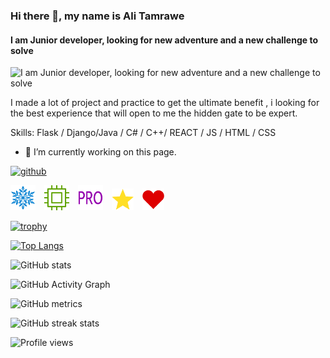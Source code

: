 ### Hi there 👋, my name is Ali Tamrawe
#### I am Junior developer, looking for new adventure and a new challenge to solve  
![I am Junior developer, looking for new adventure and a new challenge to solve  ]([ali.github.io/index.html](https://alihtamrawe.github.io/index.html))

I made a lot of project and practice to get the ultimate benefit , i looking for the best experience that will open to me the hidden gate to be expert.  

Skills: Flask / Django/Java / C# / C++/ REACT / JS / HTML / CSS

- 🔭 I’m currently working on this page. 


[<img src='https://cdn.jsdelivr.net/npm/simple-icons@3.0.1/icons/github.svg' alt='github' height='40'>](https://github.com/AlihTamrawe)  

<a href='https://archiveprogram.github.com/'><img src='https://raw.githubusercontent.com/acervenky/animated-github-badges/master/assets/acbadge.gif' width='40' height='40'></a> <a href='https://docs.github.com/en/developers'><img src='https://raw.githubusercontent.com/acervenky/animated-github-badges/master/assets/devbadge.gif' width='40' height='40'></a> <a href='https://github.com/pricing'><img src='https://raw.githubusercontent.com/acervenky/animated-github-badges/master/assets/pro.gif' width='40' height='40'></a> <a href='https://stars.github.com/'><img src='https://raw.githubusercontent.com/acervenky/animated-github-badges/master/assets/starbadge.gif' width='35' height='35'></a> <a href='https://docs.github.com/en/github/supporting-the-open-source-community-with-github-sponsors'><img src='https://raw.githubusercontent.com/acervenky/animated-github-badges/master/assets/sponsorbadge.gif' width='35' height='35'></a> 

[![trophy](https://github-profile-trophy.vercel.app/?username=AlihTamrawe)](https://github.com/ryo-ma/github-profile-trophy)

[![Top Langs](https://github-readme-stats.vercel.app/api/top-langs/?username=AlihTamrawe)](https://github.com/anuraghazra/github-readme-stats)

![GitHub stats](https://github-readme-stats.vercel.app/api?username=AlihTamrawe&show_icons=true&count_private=true)  

![GitHub Activity Graph](https://activity-graph.herokuapp.com/graph?username=AlihTamrawe)  

![GitHub metrics](https://metrics.lecoq.io/AlihTamrawe)  

![GitHub streak stats](https://github-readme-streak-stats.herokuapp.com/?user=AlihTamrawe)  

![Profile views](https://gpvc.arturio.dev/AlihTamrawe)  
